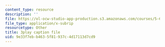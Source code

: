 ```yaml
---
content_type: resource
description: ''
file: https://ol-ocw-studio-app-production.s3.amazonaws.com/courses/5-60-thermodynamics-kinetics-spring-2008/9e33f7ebb4635f81937c4d17113d7cd9_DZ138JSpoxQ.vtt
file_type: application/x-subrip
resourcetype: Other
title: 3play caption file
uid: 9e33f7eb-b463-5f81-937c-4d17113d7cd9
---
```

